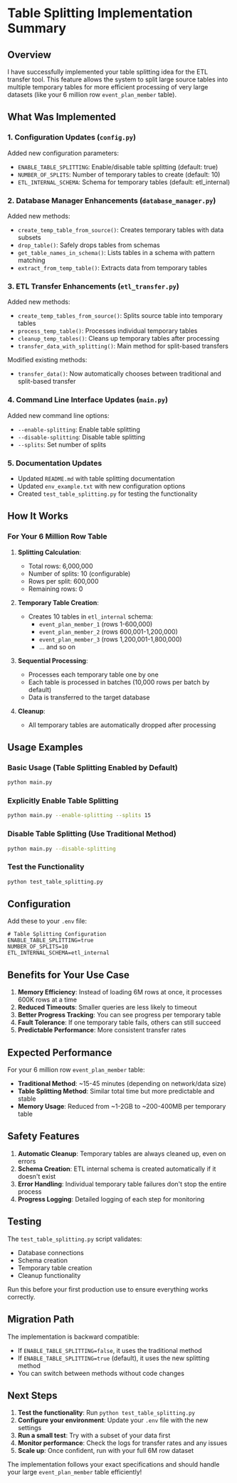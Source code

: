 # Table Splitting Implementation Summary

## Overview

I have successfully implemented your table splitting idea for the ETL transfer tool. This feature allows the system to split large source tables into multiple temporary tables for more efficient processing of very large datasets (like your 6 million row `event_plan_member` table).

## What Was Implemented

### 1. Configuration Updates (`config.py`)

Added new configuration parameters:
- `ENABLE_TABLE_SPLITTING`: Enable/disable table splitting (default: true)
- `NUMBER_OF_SPLITS`: Number of temporary tables to create (default: 10)
- `ETL_INTERNAL_SCHEMA`: Schema for temporary tables (default: etl_internal)

### 2. Database Manager Enhancements (`database_manager.py`)

Added new methods:
- `create_temp_table_from_source()`: Creates temporary tables with data subsets
- `drop_table()`: Safely drops tables from schemas
- `get_table_names_in_schema()`: Lists tables in a schema with pattern matching
- `extract_from_temp_table()`: Extracts data from temporary tables

### 3. ETL Transfer Enhancements (`etl_transfer.py`)

Added new methods:
- `create_temp_tables_from_source()`: Splits source table into temporary tables
- `process_temp_table()`: Processes individual temporary tables
- `cleanup_temp_tables()`: Cleans up temporary tables after processing
- `transfer_data_with_splitting()`: Main method for split-based transfers

Modified existing methods:
- `transfer_data()`: Now automatically chooses between traditional and split-based transfer

### 4. Command Line Interface Updates (`main.py`)

Added new command line options:
- `--enable-splitting`: Enable table splitting
- `--disable-splitting`: Disable table splitting
- `--splits`: Set number of splits

### 5. Documentation Updates

- Updated `README.md` with table splitting documentation
- Updated `env_example.txt` with new configuration options
- Created `test_table_splitting.py` for testing the functionality

## How It Works

### For Your 6 Million Row Table

1. **Splitting Calculation**:
   - Total rows: 6,000,000
   - Number of splits: 10 (configurable)
   - Rows per split: 600,000
   - Remaining rows: 0

2. **Temporary Table Creation**:
   - Creates 10 tables in `etl_internal` schema:
     - `event_plan_member_1` (rows 1-600,000)
     - `event_plan_member_2` (rows 600,001-1,200,000)
     - `event_plan_member_3` (rows 1,200,001-1,800,000)
     - ... and so on

3. **Sequential Processing**:
   - Processes each temporary table one by one
   - Each table is processed in batches (10,000 rows per batch by default)
   - Data is transferred to the target database

4. **Cleanup**:
   - All temporary tables are automatically dropped after processing

## Usage Examples

### Basic Usage (Table Splitting Enabled by Default)
```bash
python main.py
```

### Explicitly Enable Table Splitting
```bash
python main.py --enable-splitting --splits 15
```

### Disable Table Splitting (Use Traditional Method)
```bash
python main.py --disable-splitting
```

### Test the Functionality
```bash
python test_table_splitting.py
```

## Configuration

Add these to your `.env` file:
```env
# Table Splitting Configuration
ENABLE_TABLE_SPLITTING=true
NUMBER_OF_SPLITS=10
ETL_INTERNAL_SCHEMA=etl_internal
```

## Benefits for Your Use Case

1. **Memory Efficiency**: Instead of loading 6M rows at once, it processes 600K rows at a time
2. **Reduced Timeouts**: Smaller queries are less likely to timeout
3. **Better Progress Tracking**: You can see progress per temporary table
4. **Fault Tolerance**: If one temporary table fails, others can still succeed
5. **Predictable Performance**: More consistent transfer rates

## Expected Performance

For your 6 million row `event_plan_member` table:
- **Traditional Method**: ~15-45 minutes (depending on network/data size)
- **Table Splitting Method**: Similar total time but more predictable and stable
- **Memory Usage**: Reduced from ~1-2GB to ~200-400MB per temporary table

## Safety Features

1. **Automatic Cleanup**: Temporary tables are always cleaned up, even on errors
2. **Schema Creation**: ETL internal schema is created automatically if it doesn't exist
3. **Error Handling**: Individual temporary table failures don't stop the entire process
4. **Progress Logging**: Detailed logging of each step for monitoring

## Testing

The `test_table_splitting.py` script validates:
- Database connections
- Schema creation
- Temporary table creation
- Cleanup functionality

Run this before your first production use to ensure everything works correctly.

## Migration Path

The implementation is backward compatible:
- If `ENABLE_TABLE_SPLITTING=false`, it uses the traditional method
- If `ENABLE_TABLE_SPLITTING=true` (default), it uses the new splitting method
- You can switch between methods without code changes

## Next Steps

1. **Test the functionality**: Run `python test_table_splitting.py`
2. **Configure your environment**: Update your `.env` file with the new settings
3. **Run a small test**: Try with a subset of your data first
4. **Monitor performance**: Check the logs for transfer rates and any issues
5. **Scale up**: Once confident, run with your full 6M row dataset

The implementation follows your exact specifications and should handle your large `event_plan_member` table efficiently! 